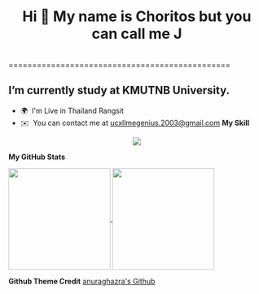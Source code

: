 
<h1 align="center"> Hi 👋 My name is Choritos but you can call me J </h1> <br>
===============================================

I’m currently study at KMUTNB University.
-----------------------------------------

* 🌍  I'm Live in Thailand Rangsit
* ✉️  You can contact me at [ucxllmegenius.2003@gmail.com](mailto:ucxllmegenius.2003@gmail.com)
<b>My Skill</b>
<p align="center">
  <a href="https://skillicons.dev">
    <img src="https://skillicons.dev/icons?i=js,html,css,cpp,figma,git,github,java,lua,mongodb,py" />
  </a>
</p>

<b>My GitHub Stats</b>


<a href="https://github.com/anuraghazra/github-readme-stats">
  <img height=200 align="center" src="https://github-readme-stats.vercel.app/api?username=JohnEleanor&show_icons=true&theme=radical" />
</a>
<a href="https://github.com/anuraghazra/convoychat">
  <img height=200 align="center" src="https://github-readme-stats.vercel.app/api/top-langs?username=JohnEleanor&layout=compact&langs_count=8&card_width=320&show_icons=true&theme=radical" />
</a>

**Github Theme Credit**
[ anuraghazra's Github ](https://github.com/anuraghazra/github-readme-stats)


